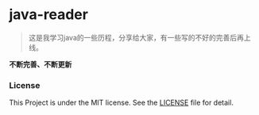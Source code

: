 # java-reader
>这是我学习java的一些历程，分享给大家，有一些写的不好的完善后再上线。

**不断完善、不断更新**



### License
This Project is under the MIT license. See the [LICENSE](https://github.com/fantj2016/java-reader/blob/master/LICENSE) file for detail.
